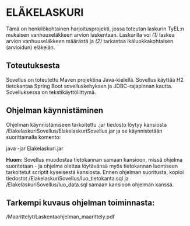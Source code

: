<h1>ELÄKELASKURI</h1>

Tämä on henkilökohtainen harjoitusprojekti, jossa toteutan laskurin TyEL:n mukaisen vanhuuseläkkeen arvion laskentaan. Laskurilla voi *(1)* laskea arvion vanhuuseläkkeen määrästä ja *(2)* tarkastaa ikäluokkakohtaisen (arvioidun) eläkeiän.

<h2>Toteutuksesta</h2>

Sovellus on toteutettu Maven projektina Java-kielellä. Sovellus käyttää H2 tietokantaa Spring Boot sovelluskehyksen ja JDBC-rajapinnan kautta. Sovelluksessa on tekstikäyttöliittymä.

<h2>Ohjelman käynnistäminen</h2>

Ohjelman käynnistämiseen tarkoitettu .jar tiedosto löytyy kansiosta /ElakelaskuriSovellus/ElakelaskuriSovellus.jar ja se käynnistetään suorittamalla komento:

<addr>java -jar Elakelaskuri.jar</addr>

**Huom:** Sovellus muodostaa tietokannan samaan kansioon, missä ohjelma suoritetaan - ja ohjelma olettaa löytävänsä myös tietokannan luomiseen tarkoitetut scriptit kyseisestä kansiosta. Ennen ohjelman suoritusta, kopioi tiedostot /ElakelaskuriSovellus/luo_tietokanta.sql ja /ElakelaskuriSovellus/luo_data.sql samaan kansioon ohjelman kanssa.

<h2>Tarkempi kuvaus ohjelman toiminnasta:</h2>

/Maarittelyt/Laskentaohjelman_maarittely.pdf


